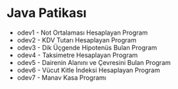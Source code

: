 # Java Patikası


- odev1 - Not Ortalaması Hesaplayan Program
- odev2 - KDV Tutarı Hesaplayan Program
- odev3 - Dik Üçgende Hipotenüs Bulan Program
- odev4 - Taksimetre Hesaplayan Program
- odev5 - Dairenin Alanını ve Çevresini Bulan Program
- odev6 - Vücut Kitle İndeksi Hesaplayan Program
- odev7 - Manav Kasa Programı

